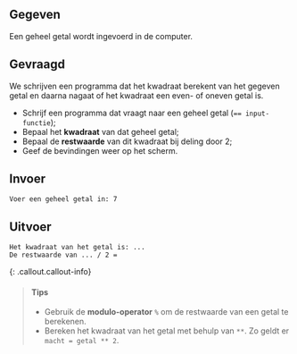 ## Gegeven
Een geheel getal wordt ingevoerd in de computer. 

## Gevraagd
We schrijven een programma dat het kwadraat berekent van het gegeven getal en daarna nagaat of het kwadraat een even- of oneven getal is. 
* Schrijf een programma dat vraagt naar een geheel getal (`== input-functie`);
* Bepaal het **kwadraat** van dat geheel getal;
* Bepaal de **restwaarde** van dit kwadraat bij deling door 2;
* Geef de bevindingen weer op het scherm.

## Invoer

```
Voer een geheel getal in: 7
```

## Uitvoer

```
Het kwadraat van het getal is: ...
De restwaarde van ... / 2 = 
```

{: .callout.callout-info}
>#### Tips
>* Gebruik de **modulo-operator** `%` om de restwaarde van een getal te berekenen.
>* Bereken het kwadraat van het getal met behulp van `**`. Zo geldt er `macht = getal ** 2`.

